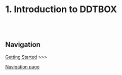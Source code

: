 # 1. Introduction to DDTBOX


















<br/><br/>

## Navigation

[Getting Started]() >>>

[Navigation page](https://github.com/DDTBOX/tutorials/blob/master/Navigation.md)